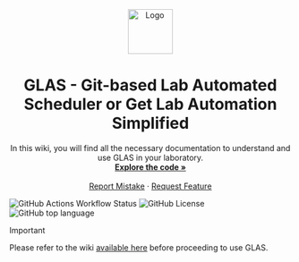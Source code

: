 <div align="center">
  <a href="https://github.com/swisscatplus/task-scheduler">
    <img src="https://images.squarespace-cdn.com/content/v1/6012a0a1f4c67c587a8eff67/d7731755-2fa3-4548-bf1e-5a25182d67ae/Combined+Logo+CAT-ETH-EPFL+%282%29.png?format=1500w" alt="Logo" height="80">
  </a>

  <h1 align="center">GLAS - Git-based Lab Automated Scheduler or Get Lab Automation Simplified</h1>

  <p align="center">
    In this wiki, you will find all the necessary documentation to understand and use GLAS in your laboratory.
    <br />
    <a href="https://github.com/swisscatplus/glas"><strong>Explore the code »</strong></a>
    <br />
    <br />
    <a href="https://github.com/swisscatplus/glas/issues">Report Mistake</a>
    ·
    <a href="https://github.com/swisscatplus/glas/issues">Request Feature</a>
  </p>
</div>

![GitHub Actions Workflow Status](https://img.shields.io/github/actions/workflow/status/swisscatplus/glas/pylint.yml) ![GitHub License](https://img.shields.io/github/license/swisscatplus/glas) ![GitHub top language](https://img.shields.io/github/languages/top/swisscatplus/glas)

> [!IMPORTANT]
> Please refer to the wiki [available here](https://github.com/swisscatplus/glas/wiki) before proceeding to use GLAS.
